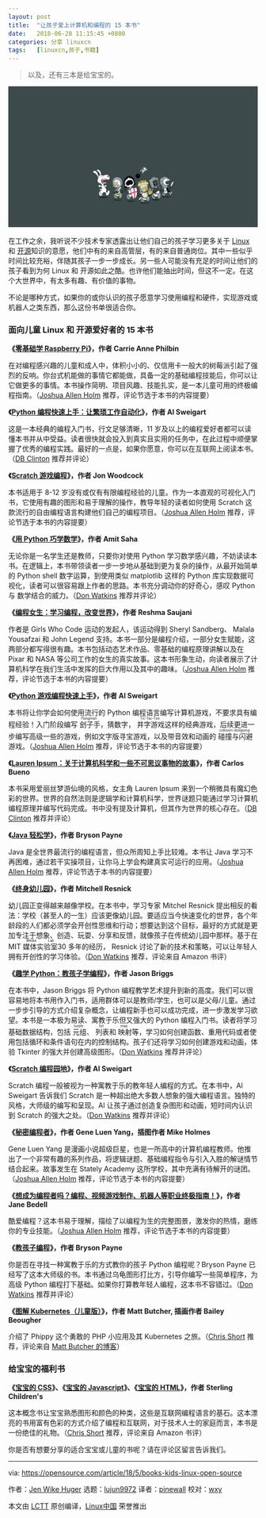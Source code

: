 ```yaml
---
layout: post
title:	"让孩子爱上计算机和编程的 15 本书"
date:	2018-06-28 11:15:45 +0800 
categories:	分享 linuxcn 
tags:	[linuxcn,孩子,书籍]
---
```




> 
> 以及，还有三本是给宝宝的。
> 
> 
> 


![](/Asserts/Images/album/201806/28/111532ce0bs1e11qe2e9sr.jpg)


在工作之余，我听说不少技术专家透露出让他们自己的孩子学习更多关于 [Linux](https://opensource.com/resources/linux) 和 [开源](https://opensource.com/article/18/3/what-open-source-programming)知识的意愿，他们中有的来自高管层，有的来自普通岗位。其中一些似乎时间比较充裕，伴随其孩子一步一步成长。另一些人可能没有充足的时间让他们的孩子看到为何 Linux 和 开源如此之酷。也许他们能抽出时间，但这不一定。在这个大世界中，有太多有趣、有价值的事物。


不论是哪种方式，如果你的或你认识的孩子愿意学习使用编程和硬件，实现游戏或机器人之类东西，那么这份书单很适合你。


### 面向儿童 Linux 和 开源爱好者的 15 本书


**《[零基础学 Raspberry Pi](https://www.amazon.com/Adventures-Raspberry-Carrie-Anne-Philbin/dp/1119046025)》，作者 Carrie Anne Philbin**


在对编程感兴趣的儿童和成人中，体积小小的、仅信用卡一般大的树莓派引起了强烈的反响。你台式机能做的事情它都能做，具备一定的基础编程技能后，你可以让它做更多的事情。本书操作简明、项目风趣、技能扎实，是一本儿童可用的终极编程指南。（[Joshua Allen Holm](https://opensource.com/users/holmja) 推荐，评论节选于本书的内容提要）


**《[Python 编程快速上手：让繁琐工作自动化](https://automatetheboringstuff.com/)》，作者 Al Sweigart**


这是一本经典的编程入门书，行文足够清晰，11 岁及以上的编程爱好者都可以读懂本书并从中受益。读者很快就会投入到真实且实用的任务中，在此过程中顺便掌握了优秀的编程实践。最好的一点是，如果你愿意，你可以在互联网上阅读本书。（[DB Clinton](https://opensource.com/users/dbclinton) 推荐并评论）


**《[Scratch 游戏编程](https://www.goodreads.com/book/show/25733628-coding-games-in-scratch)》，作者 Jon Woodcock**


本书适用于 8-12 岁没有或仅有有限编程经验的儿童。作为一本直观的可视化入门书，它使用有趣的图形和易于理解的操作，教导年轻的读者如何使用 Scratch 这款流行的自由编程语言构建他们自己的编程项目。（[Joshua Allen Holm](https://opensource.com/users/holmja) 推荐，评论节选于本书的内容提要）


**《[用 Python 巧学数学](https://nostarch.com/doingmathwithpython)》，作者 Amit Saha**


无论你是一名学生还是教师，只要你对使用 Python 学习数学感兴趣，不妨读读本书。在逻辑上，本书带领读者一步一步地从基础到更为复杂的操作，从最开始简单的 Python shell 数字运算，到使用类似 matplotlib 这样的 Python 库实现数据可视化，读者可以很容易跟上作者的思路。本书充分调动你的好奇心，感叹 Python 与 数学结合的威力。（[Don Watkins](https://opensource.com/users/don-watkins) 推荐并评论）


**《[编程女生：学习编程，改变世界](https://www.amazon.com/Girls-Who-Code-Learn-Change/dp/042528753X)》，作者 Reshma Saujani**


作者是 Girls Who Code 运动的发起人，该运动得到 Sheryl Sandberg、 Malala Yousafzai 和 John Legend 支持。本书一部分是编程介绍，一部分女生赋能，这两部分都写得很有趣。本书包括动态艺术作品、零基础的编程原理讲解以及在 Pixar 和 NASA 等公司工作的女生的真实故事。这本书形象生动，向读者展示了计算机科学在我们生活中发挥的巨大作用以及其中的趣味。（[Joshua Allen Holm](https://opensource.com/users/holmja) 推荐，评论节选于本书的内容提要）


**《[Python 游戏编程快速上手](http://inventwithpython.com/invent4thed/)》，作者 Al Sweigart**


本书将让你学会如何使用流行的 Python 编程语言编写计算机游戏，不要求具有编程经验！入门阶段编写<ruby> 刽子手 <rt>  Hangman </rt></ruby>，猜数字，<ruby> 井字游戏 <rt>  Tic-Tac-Toe </rt></ruby>这样的经典游戏，后续更进一步编写高级一些的游戏，例如文字版寻宝游戏，以及带音效和动画的<ruby> 碰撞与闪避 <rt>  collision-dodgoing </rt></ruby>游戏。（[Joshua Allen Holm](https://opensource.com/users/holmja) 推荐，评论节选于本书的内容提要）


**《[Lauren Ipsum：关于计算机科学和一些不可思议事物的故事](https://www.amazon.com/gp/product/1593275749/ref=as_li_tl?ie=UTF8&tag=projemun-20&camp=1789&creative=9325&linkCode=as2&creativeASIN=1593275749&linkId=e05e1f12176c4959cc1aa1a050908c4a)》，作者 Carlos Bueno**


本书采用爱丽丝梦游仙境的风格，女主角 Lauren Ipsum 来到一个稍微具有魔幻色彩的世界。世界的自然法则是逻辑学和计算机科学，世界谜题只能通过学习计算机编程原理并编写代码完成。书中没有提及计算机，但其作为世界的核心存在。（[DB Clinton](https://opensource.com/users/dbclinton) 推荐并评论）


**《[Java 轻松学](https://nostarch.com/learnjava)》，作者 Bryson Payne**


Java 是全世界最流行的编程语言，但众所周知上手比较难。本书让 Java 学习不再困难，通过若干实操项目，让你马上学会构建真实可运行的应用。（[Joshua Allen Holm](https://opensource.com/users/holmja) 推荐，评论节选于本书的内容提要）


**《[终身幼儿园](http://lifelongkindergarten.net/)》，作者 Mitchell Resnick**


幼儿园正变得越来越像学校。在本书中，学习专家 Mitchel Resnick 提出相反的看法：学校（甚至人的一生）应该更像幼儿园。要适应当今快速变化的世界，各个年龄段的人们都必须学会开创性思维和行动；想要达到这个目标，最好的方式就是更加专注于想象、创造、玩耍、分享和反馈，就像孩子在传统幼儿园中那样。基于在 MIT <ruby> 媒体实验室 <rt>  Media Lab </rt></ruby> 30 多年的经历， Resnick 讨论了新的技术和策略，可以让年轻人拥有开创性的学习体验。（[Don Watkins](https://opensource.com/users/don-watkins) 推荐，评论来自 Amazon 书评）


**《[趣学 Python：教孩子学编程](https://nostarch.com/pythonforkids)》，作者 Jason Briggs**


在本书中，Jason Briggs 将 Python 编程教学艺术提升到新的高度。我们可以很容易地将本书用作入门书，适用群体可以是教师/学生，也可以是父母/儿童。通过一步步引导的方式介绍复杂概念，让编程新手也可以成功完成，进一步激发学习欲望。本书是一本极为易读、寓教于乐但又强大的 Python 编程入门书。读者将学习基础数据结构，包括<ruby> 元组 <rt>  turple </rt></ruby>、<ruby> 列表 <rt>  list </rt></ruby>和<ruby> 映射 <rt>  map </rt></ruby>等，学习如何创建函数、重用代码或者使用包括循环和条件语句在内的控制结构。孩子们还将学习如何创建游戏和动画，体验 Tkinter 的强大并创建高级图形。（[Don Watkins](https://opensource.com/users/don-watkins) 推荐并评论）


**《[Scratch 编程园地](https://nostarch.com/scratchplayground)》，作者 Al Sweigart**


Scratch 编程一般被视为一种寓教于乐的教年轻人编程的方式。在本书中，Al Sweigart 告诉我们 Scratch 是一种超出绝大多数人想象的强大编程语言。独特的风格，大师级的编写和呈现。Al 让孩子通过创造复杂图形和动画，短时间内认识到 Scratch 的强大之处。（[Don Watkins](https://opensource.com/users/don-watkins) 推荐并评论）


**《[秘密编程者](http://www.secret-coders.com/)》，作者 Gene Luen Yang，插图作者 Mike Holmes**


Gene Luen Yang 是漫画小说超级巨星，也是一所高中的计算机编程教师。他推出了一个非常有趣的系列作品，将逻辑谜题、基础编程指令与引入入胜的解谜情节结合起来。故事发生在 Stately Academy 这所学校，其中充满有待解开的谜团。（[Joshua Allen Holm](https://opensource.com/users/holmja) 推荐，评论节选于本书的内容提要）


**《[想成为编程者吗？编程、视频游戏制作、机器人等职业终极指南！](https://www.amazon.com/So-You-Want-Coder-Programming/dp/1582705798?tag=ad-backfill-amzn-no-or-one-good-20)》，作者 Jane Bedell**


酷爱编程？这本书易于理解，描绘了以编程为生的完整图景，激发你的热情，磨练你的专业技能。（[Joshua Allen Holm](https://opensource.com/users/holmja) 推荐，评论节选于本书的内容提要）


**《[教孩子编程](https://opensource.com/education/15/9/review-bryson-payne-teach-your-kids-code)》，作者 Bryson Payne**


你是否在寻找一种寓教于乐的方式教你的孩子 Python 编程呢？Bryson Payne 已经写了这本大师级的书。本书通过乌龟图形打比方，引导你编写一些简单程序，为高级 Python 编程打下基础。如果你打算教年轻人编程，这本书不容错过。（[Don Watkins](https://opensource.com/users/don-watkins) 推荐并评论）


**《[图解 Kubernetes（儿童版）](https://deis.com/blog/2016/kubernetes-illustrated-guide/)》，作者 Matt Butcher, 插画作者 Bailey Beougher**


介绍了 Phippy 这个勇敢的 PHP 小应用及其 Kubernetes 之旅。（[Chris Short](https://opensource.com/users/chrisshort) 推荐，评论来自 [Matt Butcher 的博客](https://deis.com/blog/2016/kubernetes-illustrated-guide/)）


### 给宝宝的福利书


**《[宝宝的 CSS](https://www.amazon.com/CSS-Babies-Code-Sterling-Childrens/dp/1454921560/)》、《[宝宝的 Javascript](https://www.amazon.com/Javascript-Babies-Code-Sterling-Childrens/dp/1454921579/)》、《[宝宝的 HTML](https://www.amazon.com/HTML-Babies-Code-Sterling-Childrens/dp/1454921552)》，作者 Sterling Children's**


这本概念书让宝宝熟悉图形和颜色的种类，这些是互联网编程语言的基石。这本漂亮的书用富有色彩的方式介绍了编程和互联网，对于技术人士的家庭而言，本书是一份绝佳的礼物。（[Chris Short](https://opensource.com/users/chrisshort) 推荐，评论来自 Amazon 书评）


你是否有想要分享的适合宝宝或儿童的书呢？请在评论区留言告诉我们。




---


via: <https://opensource.com/article/18/5/books-kids-linux-open-source>


作者：[Jen Wike Huger](https://opensource.com/users/remyd) 选题：[lujun9972](https://github.com/lujun9972) 译者：[pinewall](https://github.com/pinewall) 校对：[wxy](https://github.com/wxy)


本文由 [LCTT](https://github.com/LCTT/TranslateProject) 原创编译，[Linux中国](https://linux.cn/) 荣誉推出
